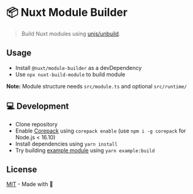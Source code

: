 # 📦 Nuxt Module Builder

> Build Nuxt modules using [unjs/unbuild](https://github.com/unjs/unbuild).

## Usage

- Install `@nuxt/module-builder` as a devDependency
- Use `npx nuxt-build-module` to build module

**Note:** Module structure needs `src/module.ts` and optional `src/runtime/`

## 💻 Development

- Clone repository
- Enable [Corepack](https://github.com/nodejs/corepack) using `corepack enable` (use `npm i -g corepack` for Node.js < 16.10)
- Install dependencies using `yarn install`
- Try building [example module](./example) using `yarn example:build`

## License

[MIT](./LICENSE) - Made with 💚
